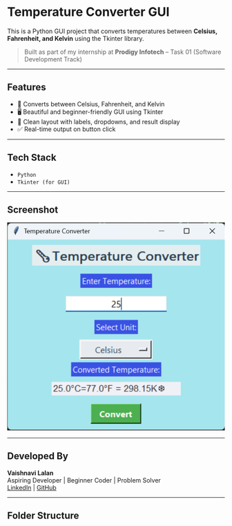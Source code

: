 #  Temperature Converter GUI

This is a Python GUI project that converts temperatures between **Celsius, Fahrenheit, and Kelvin** using the Tkinter library.

>  Built as part of my internship at **Prodigy Infotech** – Task 01 (Software Development Track)

---

##  Features

- 🔁 Converts between Celsius, Fahrenheit, and Kelvin
- 🖥️ Beautiful and beginner-friendly GUI using Tkinter
- 🎨 Clean layout with labels, dropdowns, and result display
- ✅ Real-time output on button click

---

## Tech Stack

- `Python`
- `Tkinter (for GUI)`

---

##  Screenshot

![App Screenshot](screenshot.jpg.png)

---

##  Developed By

**Vaishnavi Lalan**  
Aspiring Developer | Beginner Coder | Problem Solver   
[LinkedIn](https://linkedin.com/in/vaishnavi-lalan/) | [GitHub](https://github.com/VaishnaviLalan106)

---

##  Folder Structure


